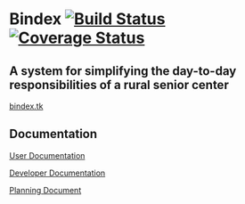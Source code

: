 # Bindex [![Build Status](https://travis-ci.com/ESOF-423/FireBindex.svg?branch=master)](https://travis-ci.com/ESOF-423/FireBindex) [![Coverage Status](https://coveralls.io/repos/github/ESOF-423/FireBindex/badge.svg?branch=coveralls)](https://coveralls.io/github/ESOF-423/FireBindex?branch=coveralls)

## A system for simplifying the day-to-day responsibilities of a rural senior center

[bindex.tk](http://bindex.tk)

## Documentation

[User Documentation](https://github.com/ESOF-423/FireBindex/blob/master/docs/UserDocumentation.md)

[Developer Documentation](https://github.com/ESOF-423/FireBindex/blob/master/docs/DeveloperDocumentation.md)

[Planning Document](https://docs.google.com/spreadsheets/d/1xMjIITtQkeDwJo08xHoImPMyruj973JlfRIgZAmIlHw/edit?usp=sharing)
